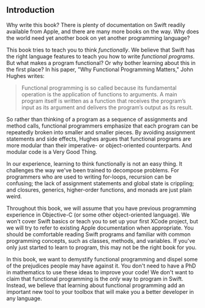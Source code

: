 ## Introduction

Why write this book? There is plenty of documentation on Swift readily
available from Apple, and there are many more books on the way. Why does the
world need yet another book on yet another programming language?

This book tries to teach you to think *functionally*. We believe that
Swift has the right language features to teach you how to write
*functional programs*. But what makes a program functional? Or why
bother learning about this in the first place? In his paper, "Why
Functional Programming Matters," John Hughes writes:

> Functional programming is so called because its fundamental
> operation is the application of functions to arguments. A main
> program itself is written as a function that receives the program’s
> input as its argument and delivers the program’s output as its
> result.

So rather than thinking of a program as a sequence of assignments and
method calls, functional programmers emphasize that each program can
be repeatedly broken into smaller and smaller pieces. By avoiding
assignment statements and side effects, Hughes argues that functional
programs are more modular than their imperative- or object-oriented
counterparts. And modular code is a Very Good Thing.

In our experience, learning to think functionally is not an easy
thing. It challenges the way we've been trained to decompose
problems. For programmers who are used to writing for-loops, recursion can be
confusing; the lack of assignment statements and global state is
crippling; and closures, generics, higher-order functions, and monads are
just plain weird.

Throughout this book, we will assume that you have previous
programming experience in Objective-C (or some other object-oriented
language). We won't cover Swift basics or teach you to set up your
first XCode project, but we will try to refer to existing Apple
documentation when appropriate. You should be comfortable reading
Swift programs and familiar with common programming concepts, such as
classes, methods, and variables. If you've only just started to learn
to program, this may not be the right book for you.

In this book, we want to demystify functional programming and dispel
some of the prejudices people may have against it. You don't need to
have a PhD in mathematics to use these ideas to improve your code! We
don't want to claim that functional programming is the *only* way to
program in Swift. Instead, we believe that learning about functional
programming add an important new tool to your toolbox that will make
you a better developer in any language.


